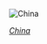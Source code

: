 
![China](https://www.gstatic.com/prettyearth/assets/full/5629.jpg)

*[China](https://www.google.com/maps/@39.586571,122.785559,16z/data=!3m1!1e3)*
